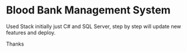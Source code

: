 # Blood Bank Management System

Used Stack initially just C# and SQL Server, step by step will update new features and deploy.

Thanks
